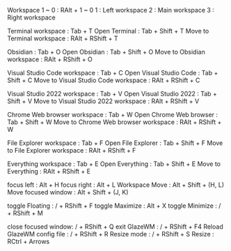 Workspace
1 ~ 0 : RAlt + 1 ~ 0
1 : Left workspace
2 : Main workspace
3 : Right workspace

Terminal workspace : Tab + T
Open Terminal : Tab + Shift + T
Move to Terminal workspace : RAlt + RShift + T

Obsidian : Tab + O
Open Obsidian : Tab + Shift + O
Move to Obsidian workspace : RAlt + RShift + O

Visual Studio Code workspace : Tab + C
Open Visual Studio Code : Tab + Shift + C
Move to Visual Studio Code workspace : RAlt + RShift + C

Visual Studio 2022 workspace : Tab + V
Open Visual Studio 2022 : Tab + Shift + V
Move to Visual Studio 2022 workspace : RAlt + RShift + V

Chrome Web browser workspace : Tab + W
Open Chrome Web browser : Tab + Shift + W
Move to Chrome Web browser workspace : RAlt + RShift + W

File Explorer workspace : Tab + F
Open File Explorer : Tab + Shift + F
Move to File Explorer workspace : RAlt + RShift + F

Everything workspace : Tab + E
Open Everything : Tab + Shift + E
Move to Everything : RAlt + RShift + E

focus left : Alt + H
focus right : Alt + L
Workspace Move : Alt + Shift + (H, L)
Move focused window : Alt + Shift + (J, K)

toggle Floating : / + RShift + F
toggle Maximize : Alt + X
toggle Minimize : / + RShift + M

close focused window: / + RShift + Q
exit GlazeWM : / + RShift + F4
Reload GlazeWM config file : / + RShift + R
Resize mode : / + RShift + S
Resize : RCtrl + Arrows

